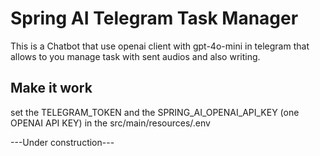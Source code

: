 # Spring AI Telegram Task Manager
This is a Chatbot that use openai client with gpt-4o-mini in telegram that allows to you manage task with sent audios and also writing. 

## Make it work
set the TELEGRAM_TOKEN and the SPRING_AI_OPENAI_API_KEY (one OPENAI API KEY) in the src/main/resources/.env

---Under construction---
